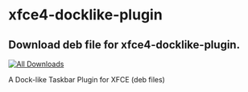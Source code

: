 # xfce4-docklike-plugin


## Download deb file for xfce4-docklike-plugin.

[![All Downloads](https://img.shields.io/github/downloads/jakbin/xfce4-docklike-plugin/total.svg)](https://github.com/jakbin/xfce4-docklike-plugin)

A Dock-like Taskbar Plugin for XFCE (deb files)
